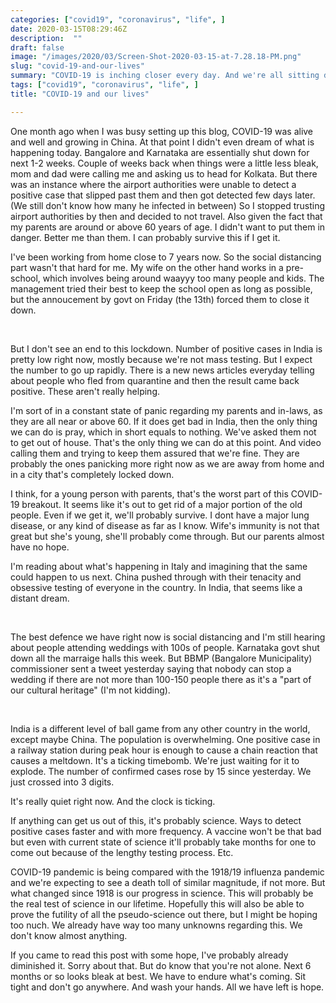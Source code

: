 ```yaml
---
categories: ["covid19", "coronavirus", "life", ]
date: 2020-03-15T08:29:46Z
description:  ""
draft: false
image: "/images/2020/03/Screen-Shot-2020-03-15-at-7.28.18-PM.png"
slug: "covid-19-and-our-lives"
summary: "COVID-19 is inching closer every day. And we're all sitting ducks."
tags: ["covid19", "coronavirus", "life", ]
title: "COVID-19 and our lives"

---
```



One month ago when I was busy setting up this blog, COVID-19 was alive and well and growing in China. At that point I didn't even dream of what is happening today. Bangalore and Karnataka are essentially shut down for next 1-2 weeks. Couple of weeks back when things were a little less bleak, mom and dad were calling me and asking us to head for Kolkata. But there was an instance where the airport authorities were unable to detect a positive case that slipped past them and then got detected few days later. (We still don't know how many he infected in between) So I stopped trusting airport authorities by then and decided to not travel. Also given the fact that my parents are around or above 60 years of age. I didn't want to put them in danger. Better me than them. I can probably survive this if I get it.

I've been working from home close to 7 years now. So the social distancing part wasn't that hard for me. My wife on the other hand works in a pre-school, which involves being around waayyy too many people and kids. The management tried their best to keep the school open as long as possible, but the annoucement by govt on Friday (the 13th) forced them to close it down.

‌                                                                                             ‌

But I don't see an end to this lockdown. Number of positive cases in India is pretty low right now, mostly because we're not mass testing. But I expect the number to go up rapidly. There is a new news articles everyday telling about people who fled from quarantine and then the result came back positive. These aren't really helping.

I'm sort of in a constant state of panic regarding my parents and in-laws, as they are all near or above 60. If it does get bad in India, then the only thing we can do is pray, which in short equals to nothing. We've asked them not to get out of house. That's the only thing we can do at this point. And video calling them and trying to keep them assured that we're fine. They are probably the ones panicking more right now as we are away from home and in a city that's completely locked down.

I think, for a young person with parents, that's the worst part of this COVID-19 breakout. It seems like it's out to get rid of a major portion of the old people. Even if we get it, we'll probably survive. I dont have a major lung disease, or any kind of disease as far as I know. Wife's immunity is not that great but she's young, she'll probably come through. But our parents almost have no hope.

I'm reading about what's happening in Italy and imagining that the same could happen to us next. China pushed through with their tenacity and obsessive testing of everyone in the country. In India, that seems like a distant dream.

‌                                                                                             ‌

The best defence we have right now is social distancing and I'm still hearing about people attending weddings with 100s of people. Karnataka govt shut down all the marraige halls this week. But BBMP (Bangalore Municipality) commissioner sent a tweet yesterday saying that nobody can stop a wedding if there are not more than 100-150 people there as it's a "part of our cultural heritage" (I'm not kidding).

‌                                                                                             ‌

India is a different level of ball game from any other country in the world, except maybe China. The population is overwhelming. One positive case in a railway station during peak hour is enough to cause a chain reaction that causes a meltdown. It's a ticking timebomb. We're just waiting for it to explode. The number of confirmed cases rose by 15 since yesterday. We just crossed into 3 digits.

It's really quiet right now. And the clock is ticking.

If anything can get us out of this, it's probably science. Ways to detect positive cases faster and with more frequency. A vaccine won't be that bad but even with current state of science it'll probably take months for one to come out because of the lengthy testing process. Etc.

COVID-19 pandemic is being compared with the 1918/19 influenza pandemic and we're expecting to see a death toll of similar magnitude, if not more. But what changed since 1918 is our progress in science. This will probably be the real test of science in our lifetime. Hopefully this will also be able to prove the futility of all the pseudo-science out there, but I might be hoping too nuch. We already have way too many unknowns regarding this. We don't know almost anything.

If you came to read this post with some hope, I've probably already diminished it. Sorry about that. But do know that you're not alone. Next 6 months or so looks bleak at best. We have to endure what's coming. Sit tight and don't go anywhere. And wash your hands. All we have left is hope.

